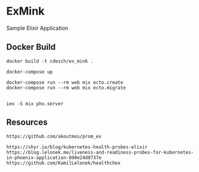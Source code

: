 # ExMink

Sample Elixir Application

## Docker Build
    
    docker build -t cdesch/ex_mink .

    docker-compose up

    docker-compose run --rm web mix ecto.create
    docker-compose run --rm web mix ecto.migrate


    iex -S mix phx.server


## Resources


    https://github.com/akoutmos/prom_ex

    https://shyr.io/blog/kubernetes-health-probes-elixir
    https://blog.lelonek.me/liveness-and-readiness-probes-for-kubernetes-in-phoenix-application-890e24d0737e
    https://github.com/KamilLelonek/healthchex